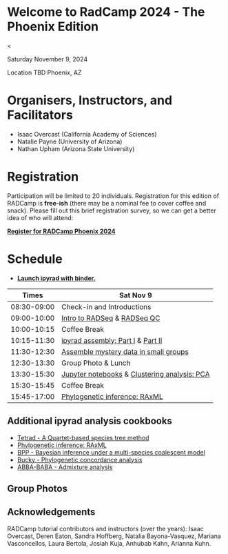 # Welcome to RadCamp 2024 - The Phoenix Edition

<<!--<div style="float: right"><img src="logos/FCUL.png" /></div>-->

Saturday November 9, 2024

Location TBD
Phoenix, AZ

# Organisers, Instructors, and Facilitators

  - Isaac Overcast (California Academy of Sciences)
  - Natalie Payne (University of Arizona)
  - Nathan Upham (Arizona State University)

# Registration

Participation will be limited to 20 individuals. Registration for this edition
of RADCamp is **free-ish** (there may be a nominal fee to cover coffee and snack).
Please fill out this brief registration survey, so we can get a better idea of who will attend:

[**Register for RADCamp Phoenix 2024**](https://docs.google.com/forms/d/e/1FAIpQLSesHTuLTeiRvjdWrDJPCVquWolaGETsBYJPT_5bH7AzuBBeIw/viewform?usp=sharing)

# Schedule

* [**Launch ipyrad with binder.**](https://mybinder.org/v2/gh/dereneaton/ipyrad/master)

Times           | Sat Nov 9 |
-----           | ------ |
08:30-09:00     | Check-in and Introductions |
09:00-10:00     | [Intro to RADSeq](Intro_RAD.md) & [RADSeq QC](setup_and_fastqc.md) |
10:00-10:15     | Coffee Break |
10:15-11:30     | [ipyrad assembly: Part I](ipyrad_CLI_partI.md) & [Part II](ipyrad_CLI_partII.md) |
11:30-12:30     | [Assemble mystery data in small groups](mystery_data.md) |
12:30-13:30      | Group Photo & Lunch |
13:30-15:30      | [Jupyter notebooks](Jupyter_Notebook_Setup.md) & [Clustering analysis: PCA](PCA_API.md) |
15:30-15:45     | Coffee Break |
15:45-17:00      | [Phylogenetic inference: RAxML](RAxML_API.md) |

<!--
* Refreshments provided and workshop sponsored by:
<div align="center" markdown="1">
[![cE3c](logos/cE3c.png)](https://ce3c.ciencias.ulisboa.pt)
</div>
-->

## Additional ipyrad analysis cookbooks
* [Tetrad - A Quartet-based species tree method](https://nbviewer.jupyter.org/github/dereneaton/ipyrad/blob/master/tests/cookbook-tetrad.ipynb)
* [Phylogenetic inference: RAxML](06_RAxML_API.md)
* [BPP - Bayesian inference under a multi-species coalescent model](https://nbviewer.jupyter.org/github/dereneaton/ipyrad/blob/master/tests/cookbook-bpp-species-delimitation.ipynb)
* [Bucky - Phylogenetic concordance analysis](https://nbviewer.jupyter.org/github/dereneaton/ipyrad/blob/master/tests/cookbook-bucky.ipynb)
* [ABBA-BABA - Admixture analysis](https://nbviewer.jupyter.org/github/dereneaton/ipyrad/blob/master/tests/cookbook-abba-baba.ipynb)

## Group Photos
<!--
![Group photo with a missing participant](RADCampLisbon2020-1.jpg)
![Group photo with a missing instructor](RADCampLisbon2020-2.jpg)
-->

## Acknowledgements
RADCamp tutorial contributors and instructors (over the years): Isaac Overcast,
Deren Eaton, Sandra Hoffberg, Natalia Bayona-Vasquez, Mariana Vasconcellos,
Laura Bertola, Josiah Kuja, Anhubab Kahn, Arianna Kuhn.

